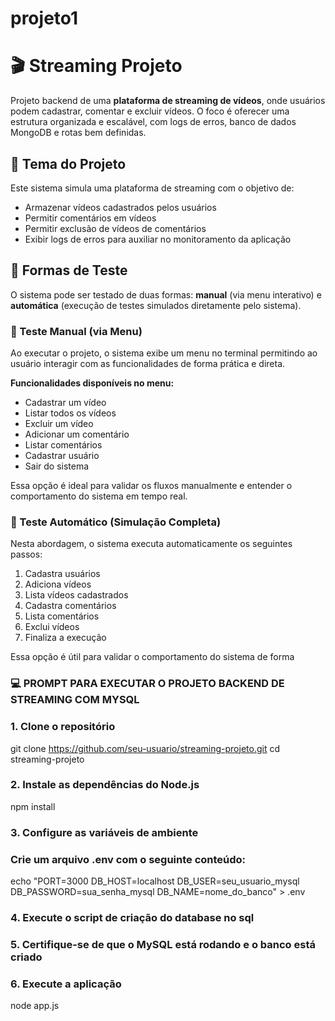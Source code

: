 # projeto1
# 🎬 Streaming Projeto

Projeto backend de uma **plataforma de streaming de vídeos**, onde usuários podem cadastrar, comentar e excluir vídeos. O foco é oferecer uma estrutura organizada e escalável, com logs de erros, banco de dados MongoDB e rotas bem definidas.

## 🎯 Tema do Projeto

Este sistema simula uma plataforma de streaming com o objetivo de:

- Armazenar vídeos cadastrados pelos usuários
- Permitir comentários em vídeos
- Permitir exclusão de vídeos de comentários
- Exibir logs de erros para auxiliar no monitoramento da aplicação

## 🧪 Formas de Teste

O sistema pode ser testado de duas formas: **manual** (via menu interativo) e **automática** (execução de testes simulados diretamente pelo sistema).

### 🔹 Teste Manual (via Menu)

Ao executar o projeto, o sistema exibe um menu no terminal permitindo ao usuário interagir com as funcionalidades de forma prática e direta.

**Funcionalidades disponíveis no menu:**

- Cadastrar um vídeo
- Listar todos os vídeos
- Excluir um vídeo
- Adicionar um comentário
- Listar comentários
- Cadastrar usuário
- Sair do sistema

Essa opção é ideal para validar os fluxos manualmente e entender o comportamento do sistema em tempo real.

### 🔸 Teste Automático (Simulação Completa)

Nesta abordagem, o sistema executa automaticamente os seguintes passos:

1. Cadastra usuários
2. Adiciona vídeos
3. Lista vídeos cadastrados
4. Cadastra comentários
5. Lista comentários
6. Exclui vídeos
7. Finaliza a execução

Essa opção é útil para validar o comportamento do sistema de forma






### 💻 PROMPT PARA EXECUTAR O PROJETO BACKEND DE STREAMING COM MYSQL

### 1. Clone o repositório
git clone https://github.com/seu-usuario/streaming-projeto.git
cd streaming-projeto

### 2. Instale as dependências do Node.js
npm install

### 3. Configure as variáveis de ambiente
### Crie um arquivo .env com o seguinte conteúdo:
echo "PORT=3000
DB_HOST=localhost
DB_USER=seu_usuario_mysql
DB_PASSWORD=sua_senha_mysql
DB_NAME=nome_do_banco" > .env

### 4. Execute o script de criação do database no sql

### 5. Certifique-se de que o MySQL está rodando e o banco está criado

### 6. Execute a aplicação
node app.js








